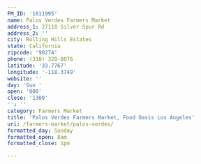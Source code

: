 ```yaml
---
FM_ID: '1011995'
name: Palos Verdes Farmers Market
address_1: 27118 Silver Spur Rd
address_2: ''
city: Rolling Hills Estates
state: California
zipcode: '90274'
phone: (310) 328-8076
latitude: '33.7767'
longitude: '-118.3749'
website: ''
day: 'Sun '
open: '800'
close: '1300'
'': ''
category: Farmers Market
title: 'Palos Verdes Farmers Market, Food Oasis Los Angeles'
uri: /farmers-market/palos-verdes/
formatted_day: Sunday
formatted_open: 8am
formatted_close: 1pm

---
```

